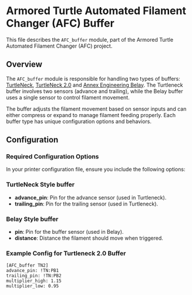 # Armored Turtle Automated Filament Changer (AFC) Buffer

This file describes the `AFC_buffer` module, part of the Armored Turtle Automated Filament Changer (AFC) project.

## Overview

The `AFC_buffer` module is responsible for handling two types of buffers: [TurtleNeck](https://github.com/ArmoredTurtle/TurtleNeck), [TurtleNeck 2.0](https://github.com/ArmoredTurtle/TurtleNeck2.0) and [Annex Engineering Belay](https://github.com/Annex-Engineering/Belay). The Turtleneck buffer involves two sensors (advance and trailing), while the Belay buffer uses a single sensor to control filament movement.

The buffer adjusts the filament movement based on sensor inputs and can either compress or expand to manage filament feeding properly. Each buffer type has unique configuration options and behaviors.

## Configuration

### Required Configuration Options

In your printer configuration file, ensure you include the following options:

### TurtleNeck Style buffer

- **advance_pin**: Pin for the advance sensor (used in Turtleneck).
- **trailing_pin**: Pin for the trailing sensor (used in Turtleneck).

### Belay Style buffer

- **pin**: Pin for the buffer sensor (used in Belay).
- **distance**: Distance the filament should move when triggered.

### Example Config for Turtleneck 2.0 Buffer

```
[AFC_buffer TN2]
advance_pin: !TN:PB1
trailing_pin: !TN:PB2
multiplier_high: 1.15
multiplier_low: 0.95
```
